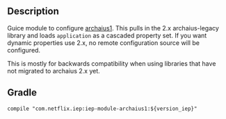 
## Description

Guice module to configure [archaius1](https://github.com/Netflix/archaius/tree/2.x). This pulls
in the 2.x archaius-legacy library and loads `application` as a cascaded property set. If you
want dynamic properties use 2.x, no remote configuration source will be configured.

This is mostly for backwards compatibility when using libraries that have not migrated to
archaius 2.x yet.

## Gradle

```
compile "com.netflix.iep:iep-module-archaius1:${version_iep}"
```